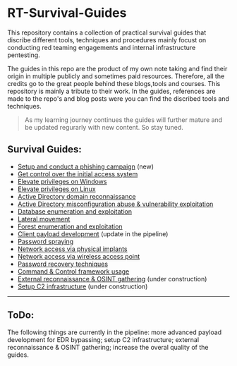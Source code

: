 # RT-Survival-Guides
This repository contains a collection of practical survival guides that discribe different tools, techniques and procedures mainly focust on conducting red teaming engagements and internal infrastructure pentesting. 

The guides in this repo are the product of my own note taking and find their origin in multiple publicly and sometimes paid resources. Therefore, all the credits go to the great people behind these blogs,tools and courses. This repository is mainly a tribute to their work. In the guides, references are made to the repo's and blog posts were you can find the discribed tools and techniques. 

>As my learning journey continues the guides will further mature and be updated regurarly with new content. So stay tuned. 

## Survival Guides:
- [Setup and conduct a phishing campaign](Guides/Phishing.md) (new)
- [Get control over the initial access system](Guides/Initial_system_access.md)
- [Elevate privileges on Windows](Guides/Windows_privesc.md)
- [Elevate privileges on Linux](Guides/Linux_privesc.md)
- [Active Directory domain reconnaissance](Guides/AD_domain_recon.md)
- [Active Directory misconfiguration abuse & vulnerability exploitation](Guides/AD_domain_exploitation.md)
- [Database enumeration and exploitation](Guides/Database_exploitation.md)
- [Lateral movement](Guides/Lateral_movement.md)
- [Forest enumeration and exploitation](Guides/Forest_exploitation.md)
- [Client payload development](Guides/Payload_development.md) (update in the pipeline)
- [Password spraying](Guides/Password_spraying.md) 
- [Network access via physical implants](Guides/Physical_network_access.md) 
- [Network access via wireless access point](Guides/Wireless_network_intrusion.md) 
- [Password recovery techniques](Guides/Password_recovery.md)
- [Command & Control framework usage](Guides/C2_usage.md) 
- [External reconnaissance & OSINT gathering](Guides/External_recon.md) (under construction)
- [Setup C2 infrastructure](Guides/C2_infra_setup.md) (under construction)


---
## ToDo:
The following things are currently in the pipeline: more advanced payload development for EDR bypassing; setup C2 infrastructure; external reconnaissance & OSINT gathering; increase the overal quality of the guides.  
